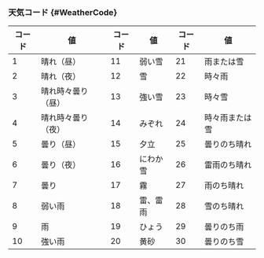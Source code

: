 ### 天気コード {#WeatherCode}

| コード | 値         | コード | 値        | コード | 値           |
|-----|---------|-----|---------|-----|-------------|
| 1   | 晴れ（昼）    | 11  | 弱い雪     | 21  | 雨または雪     |
| 2	  |晴れ（夜）    | 12  | 雪        | 22  | 時々雨       |
| 3   | 晴れ時々曇り（昼） | 13  | 強い雪     | 23  | 時々雪        |
| 4   | 晴れ時々曇り（夜） | 14  | みぞれ    | 24  | 時々雨または雪 |
| 5   | 曇り（昼） | 15  | 夕立      | 25  | 曇りのち晴れ    |
| 6   | 曇り（夜） | 16  | にわか雪     | 26  | 雷雨のち晴れ    |
| 7   | 曇り       | 17  | 霧       | 27   | 雨のち晴れ     |
| 8	  |弱い雨      | 18  | 雷、雷雨   | 28  | 雪のち晴れ      |
| 9	  |雨         | 19  | ひょう       | 29  | 曇りのち雨     |
| 10  |	強い雨      | 20  | 黄砂       | 30  | 曇りのち雪     |
